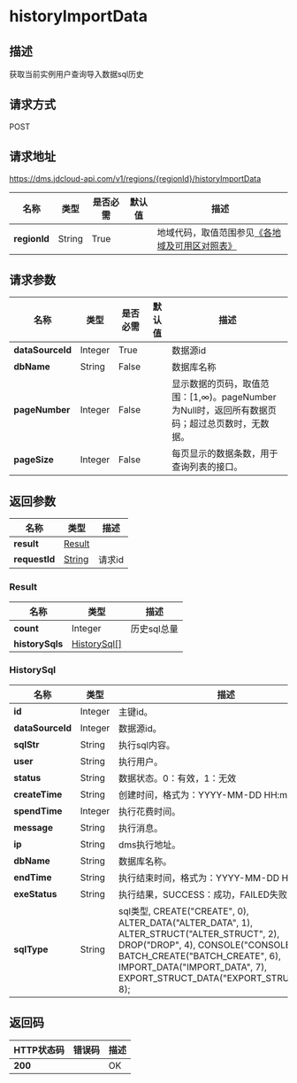 # historyImportData


## 描述
获取当前实例用户查询导入数据sql历史

## 请求方式
POST

## 请求地址
https://dms.jdcloud-api.com/v1/regions/{regionId}/historyImportData

|名称|类型|是否必需|默认值|描述|
|---|---|---|---|---|
|**regionId**|String|True| |地域代码，取值范围参见[《各地域及可用区对照表》](../Enum-Definitions/Regions-AZ.md)|

## 请求参数
|名称|类型|是否必需|默认值|描述|
|---|---|---|---|---|
|**dataSourceId**|Integer|True| |数据源id|
|**dbName**|String|False| |数据库名称|
|**pageNumber**|Integer|False| |显示数据的页码，取值范围：[1,∞)。pageNumber为Null时，返回所有数据页码；超过总页数时，无数据。|
|**pageSize**|Integer|False| |每页显示的数据条数，用于查询列表的接口。|


## 返回参数
|名称|类型|描述|
|---|---|---|
|**result**|[Result](historyimportdata#result)| |
|**requestId**|[String](historyimportdata#result)|请求id|

### <div id="result">Result</div>
|名称|类型|描述|
|---|---|---|
|**count**|Integer|历史sql总量|
|**historySqls**|[HistorySql[]](historyimportdata#historysql)| |
### <div id="historysql">HistorySql</div>
|名称|类型|描述|
|---|---|---|
|**id**|Integer|主键id。|
|**dataSourceId**|Integer|数据源id。|
|**sqlStr**|String|执行sql内容。|
|**user**|String|执行用户。|
|**status**|String|数据状态。0：有效，1：无效|
|**createTime**|String|创建时间，格式为：YYYY-MM-DD HH:mm:ss。|
|**spendTime**|Integer|执行花费时间。|
|**message**|String|执行消息。|
|**ip**|String|dms执行地址。|
|**dbName**|String|数据库名称。|
|**endTime**|String|执行结束时间，格式为：YYYY-MM-DD HH:mm:ss。|
|**exeStatus**|String|执行结果，SUCCESS：成功，FAILED失败。|
|**sqlType**|String|sql类型, CREATE("CREATE", 0), ALTER_DATA("ALTER_DATA", 1), ALTER_STRUCT("ALTER_STRUCT", 2), DROP("DROP", 4), CONSOLE("CONSOLE", 5), BATCH_CREATE("BATCH_CREATE", 6), IMPORT_DATA("IMPORT_DATA", 7), EXPORT_STRUCT_DATA("EXPORT_STRUCT_DATA", 8);|

## 返回码
|HTTP状态码|错误码|描述|
|---|---|---|
|**200**||OK|
